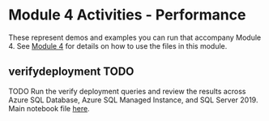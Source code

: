 # Module 4 Activities - Performance

These represent demos and examples you can run that accompany Module 4. See [Module 4](../04-Performance.md) for details on how to use the files in this module.

## verifydeployment TODO

TODO Run the verify deployment queries and review the results across Azure SQL Database, Azure SQL Managed Instance, and SQL Server 2019. Main notebook file [here](./verifydeployment/VerifyDeployment.ipynb).